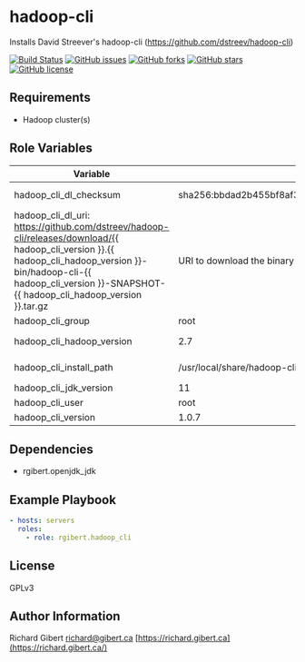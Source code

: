 # hadoop-cli

Installs David Streever's hadoop-cli (https://github.com/dstreev/hadoop-cli)

[![Build Status](https://travis-ci.org/rgibert/ansible-role-hadoop-cli.svg?branch=master)](https://travis-ci.org/rgibert/ansible-role-hadoop-cli)
[![GitHub issues](https://img.shields.io/github/issues/rgibert/ansible-role-hadoop-cli.svg)](https://github.com/rgibert/ansible-role-hadoop-cli/issues)
[![GitHub forks](https://img.shields.io/github/forks/rgibert/ansible-role-hadoop-cli.svg)](https://github.com/rgibert/ansible-role-hadoop-cli/network)
[![GitHub stars](https://img.shields.io/github/stars/rgibert/ansible-role-hadoop-cli.svg)](https://github.com/rgibert/ansible-role-hadoop-cli/stargazers)
[![GitHub license](https://img.shields.io/github/license/rgibert/ansible-role-hadoop-cli.svg)](https://github.com/rgibert/ansible-role-hadoop-cli/blob/master/LICENSE)

## Requirements

- Hadoop cluster(s)

## Role Variables

| Variable | Default | Description |
|----------|---------|-------------|
| hadoop_cli_dl_checksum | sha256:bbdad2b455bf8af3e1bdc62e8e69f41dbf5b86347310d05c7ff3db34ca649bb5 | SHA256 checksum for download |
| hadoop_cli_dl_uri: https://github.com/dstreev/hadoop-cli/releases/download/{{ hadoop_cli_version }}.{{ hadoop_cli_hadoop_version }}-bin/hadoop-cli-{{ hadoop_cli_version }}-SNAPSHOT-{{ hadoop_cli_hadoop_version }}.tar.gz | URI to download the binary from |
| hadoop_cli_group | root | Group to own the install |
| hadoop_cli_hadoop_version | 2.7 | Hadoop version for the hadoop-cli |
| hadoop_cli_install_path | /usr/local/share/hadoop-cli-{{ hadoop_cli_version }}.{{ | hadoop_cli_hadoop_version }} | Path to install to |
| hadoop_cli_jdk_version | 11 | JDK version to use |
| hadoop_cli_user | root | User to own the install |
| hadoop_cli_version | 1.0.7 | hadoop-cli version to use |

## Dependencies

- rgibert.openjdk_jdk

## Example Playbook

```yaml
- hosts: servers
  roles:
    - role: rgibert.hadoop_cli
```

## License

GPLv3

## Author Information

Richard Gibert
[richard@gibert.ca](mailto:richard@gibert.ca)
[https://richard.gibert.ca](https://richard.gibert.ca/)
